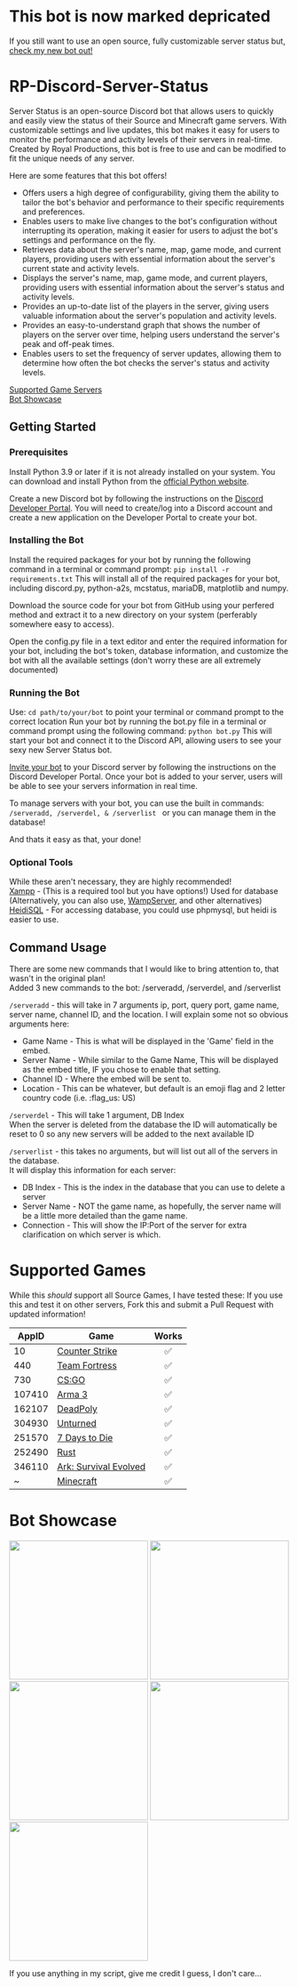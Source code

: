 # This bot is now marked depricated
If you still want to use an open source, fully customizable server status but, [check my new bot out!](https://github.com/ihasTaco/ServerQuery)

# RP-Discord-Server-Status

Server Status is an open-source Discord bot that allows users to quickly and easily view the status of their Source and Minecraft game servers. With customizable settings and live updates, this bot makes it easy for users to monitor the performance and activity levels of their servers in real-time. Created by Royal Productions, this bot is free to use and can be modified to fit the unique needs of any server.

Here are some features that this bot offers!
 - Offers users a high degree of configurability, giving them the ability to tailor the bot's behavior and performance to their specific requirements and preferences.
 - Enables users to make live changes to the bot's configuration without interrupting its operation, making it easier for users to adjust the bot's settings and performance on the fly.
 - Retrieves data about the server's name, map, game mode, and current players, providing users with essential information about the server's current state and activity levels.
 - Displays the server's name, map, game mode, and current players, providing users with essential information about the server's status and activity levels.
 - Provides an up-to-date list of the players in the server, giving users valuable information about the server's population and activity levels.
 - Provides an easy-to-understand graph that shows the number of players on the server over time, helping users understand the server's peak and off-peak times.
 - Enables users to set the frequency of server updates, allowing them to determine how often the bot checks the server's status and activity levels.

[Supported Game Servers](https://github.com/ihasTaco/RP-Discord-Server-Status#supported-games)<br>
[Bot Showcase](https://github.com/ihasTaco/RP-Discord-Server-Status#bot-showcase)

## Getting Started
### Prerequisites
Install Python 3.9 or later if it is not already installed on your system. You can download and install Python from the [official Python website](https://www.python.org/downloads/).

Create a new Discord bot by following the instructions on the [Discord Developer Portal](https://discord.com/developers/docs/intro). You will need to create/log into a Discord account and create a new application on the Developer Portal to create your bot.

### Installing the Bot

Install the required packages for your bot by running the following command in a terminal or command prompt: ```pip install -r requirements.txt``` This will install all of the required packages for your bot, including discord.py, python-a2s, mcstatus, mariaDB, matplotlib and numpy.

Download the source code for your bot from GitHub using your perfered method and extract it to a new directory on your system (perferably somewhere easy to access).

Open the config.py file in a text editor and enter the required information for your bot, including the bot's token, database information, and customize the bot with all the available settings (don't worry these are all extremely documented)

### Running the Bot

Use: ```cd path/to/your/bot``` to point your terminal or command prompt to the correct location
Run your bot by running the bot.py file in a terminal or command prompt using the following command: ```python bot.py``` This will start your bot and connect it to the Discord API, allowing users to see your sexy new Server Status bot.

[Invite your bot](https://discordpy.readthedocs.io/en/stable/discord.html) to your Discord server by following the instructions on the Discord Developer Portal. Once your bot is added to your server, users will be able to see your servers information in real time.

To manage servers with your bot, you can use the built in commands: ```/serveradd, /serverdel, & /serverlist ``` or you can manage them in the database!

And thats it easy as that, your done!

### Optional Tools
While these aren't necessary, they are highly recommended!<br>
[Xampp](https://www.apachefriends.org/) - (This is a required tool but you have options!) Used for database (Alternatively, you can also use, [WampServer](https://www.wampserver.com/en/), and other alternatives)<br>
[HeidiSQL](https://www.heidisql.com/) - For accessing database, you could use phpmysql, but heidi is easier to use.<br>

## Command Usage
There are some new commands that I would like to bring attention to, that wasn't in the original plan!<br>
Added 3 new commands to the bot: /serveradd, /serverdel, and /serverlist

```/serveradd``` - this will take in 7 arguments ip, port, query port, game name, server name, channel ID, and the location.
I will explain some not so obvious arguments here:
 - Game Name - This is what will be displayed in the 'Game' field in the embed.
 - Server Name - While similar to the Game Name, This will be displayed as the embed title, IF you chose to enable that setting.
 - Channel ID - Where the embed will be sent to.
 - Location - This can be whatever, but default is an emoji flag and 2 letter country code (i.e. :flag_us: US)

```/serverdel``` - This will take 1 argument, DB Index<br>
When the server is deleted from the database the ID will automatically be reset to 0 so any new servers will be added to the next available ID

```/serverlist``` - this takes no arguments, but will list out all of the servers in the database.<br>
It will display this information for each server:
 - DB Index - This is the index in the database that you can use to delete a server
 - Server Name - NOT the game name, as hopefully, the server name will be a little more detailed than the game name.
 - Connection - This will show the IP:Port of the server for extra clarification on which server is which.

# Supported Games

While this *should* support all Source Games, I have tested these:
If you use this and test it on other servers, Fork this and submit a Pull Request with updated information!

AppID | Game | Works 
----- | ---- | :---: 
10 | [Counter Strike](http://store.steampowered.com/app/10/) | :white_check_mark: |
440 | [Team Fortress](http://store.steampowered.com/app/440/) | :white_check_mark: |
730 | [CS:GO](http://store.steampowered.com/app/730/) | :white_check_mark: |
107410 | [Arma 3](http://store.steampowered.com/app/107410/) | :white_check_mark: |
162107 | [DeadPoly](https://store.steampowered.com/app/1621070/) | :white_check_mark: |
304930 | [Unturned](https://store.steampowered.com/app/304930/) | :white_check_mark: |
251570 | [7 Days to Die](http://store.steampowered.com/app/251570) | :white_check_mark: |
252490 | [Rust](http://store.steampowered.com/app/252490/) | :white_check_mark: |
346110 | [Ark: Survival Evolved](http://store.steampowered.com/app/252490/) | :white_check_mark: |
~ | [Minecraft](http://www.minecraft.net/) | :white_check_mark: |

# Bot Showcase
<img src="https://media.discordapp.net/attachments/1046993037240303728/1050509951325458482/Screenshot_2022-12-08_132930.png" style="width: 250px">
<img src="https://media.discordapp.net/attachments/1046993037240303728/1050509951690354718/Screenshot_2022-12-08_133027.png" style="width: 250px">
<img src="https://media.discordapp.net/attachments/1046993037240303728/1050509952055267418/Screenshot_2022-12-08_133103.png" style="width: 250px">
<img src="https://media.discordapp.net/attachments/1046993056227930173/1050982150792548352/Commands.png" style="width: 250px">
<img src="https://media.discordapp.net/attachments/1046993056227930173/1050982189099130920/serverlist_screenshot.png" style="width: 250px">

If you use anything in my script, give me credit I guess, I don't care...
